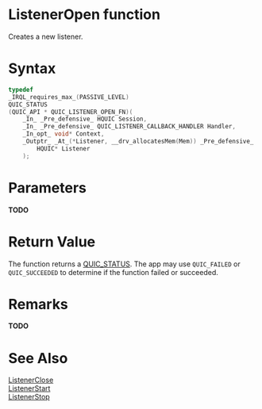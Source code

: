 ListenerOpen function
======

Creates a new listener.

# Syntax

```C
typedef
_IRQL_requires_max_(PASSIVE_LEVEL)
QUIC_STATUS
(QUIC_API * QUIC_LISTENER_OPEN_FN)(
    _In_ _Pre_defensive_ HQUIC Session,
    _In_ _Pre_defensive_ QUIC_LISTENER_CALLBACK_HANDLER Handler,
    _In_opt_ void* Context,
    _Outptr_ _At_(*Listener, __drv_allocatesMem(Mem)) _Pre_defensive_
        HQUIC* Listener
    );
```

# Parameters

**TODO**

# Return Value

The function returns a [QUIC_STATUS](../v0/QUIC_STATUS.md). The app may use `QUIC_FAILED` or `QUIC_SUCCEEDED` to determine if the function failed or succeeded.

# Remarks

**TODO**

# See Also

[ListenerClose](ListenerClose.md)<br>
[ListenerStart](ListenerStart.md)<br>
[ListenerStop](ListenerStop.md)<br>
